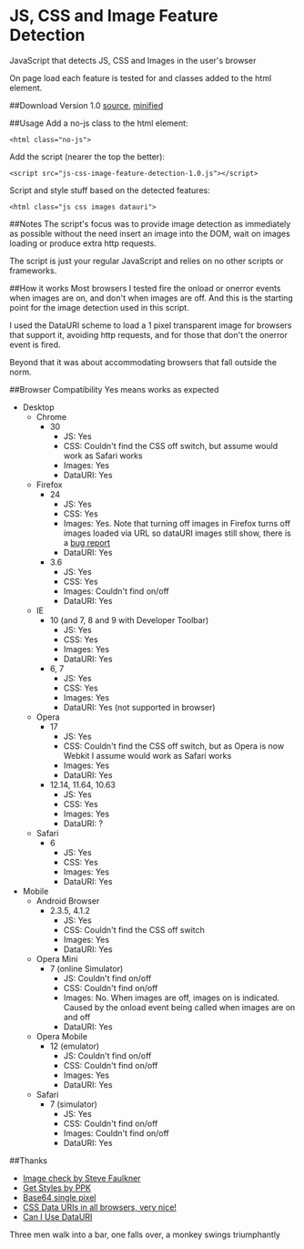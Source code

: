 JS, CSS and Image Feature Detection
===================================

JavaScript that detects JS, CSS and Images in the user's browser

On page load each feature is tested for and classes added to the html element.

##Download
Version 1.0 [source](js-css-image-feature-detection-1.0.src.js), [minified](js-css-image-feature-detection-1.0.js)

##Usage
Add a no-js class to the html element:
```
<html class="no-js">
```
Add the script (nearer the top the better):
```
<script src="js-css-image-feature-detection-1.0.js"></script>
```
Script and style stuff based on the detected features:
```
<html class="js css images datauri">
```

##Notes
The script's focus was to provide image detection as immediately as possible without the need insert an image 
into the DOM, wait on images loading or produce extra http requests.

The script is just your regular JavaScript and relies on no other scripts or frameworks.

##How it works
Most browsers I tested fire the onload or onerror events when images are on, and don't when images are off. And this is the starting point for the image detection used in this script.

I used the DataURI scheme to load a 1 pixel transparent image for browsers that support it, avoiding http requests, and for those that don't the onerror event is fired.

Beyond that it was about accommodating browsers that fall outside the norm.
    
##Browser Compatibility
Yes means works as expected

* Desktop
    * Chrome
        * 30
            * JS: Yes
            * CSS: Couldn't find the CSS off switch, but assume would work as Safari works
            * Images: Yes
            * DataURI: Yes
    * Firefox
        * 24
            * JS: Yes
            * CSS: Yes
            * Images: Yes. Note that turning off images in Firefox turns off images loaded via URL so dataURI images still show, there is a <a href="https://bugzilla.mozilla.org/show_bug.cgi?id=331257">bug report</a>
            * DataURI: Yes
        * 3.6
            * JS: Yes
            * CSS: Yes
            * Images: Couldn't find on/off
            * DataURI: Yes
    * IE
        * 10 (and 7, 8 and 9 with Developer Toolbar)
            * JS: Yes
            * CSS: Yes
            * Images: Yes
            * DataURI: Yes
        * 6, 7
            * JS: Yes
            * CSS: Yes
            * Images: Yes
            * DataURI: Yes (not supported in browser)
    * Opera
        * 17
            * JS: Yes
            * CSS: Couldn't find the CSS off switch, but as Opera is now Webkit I assume would work as Safari works
            * Images: Yes
            * DataURI: Yes
        * 12.14, 11.64, 10.63
            * JS: Yes
            * CSS: Yes
            * Images: Yes
            * DataURI: ?
    * Safari
        * 6
            * JS: Yes
            * CSS: Yes
            * Images: Yes
            * DataURI: Yes
* Mobile
    * Android Browser
        * 2.3.5, 4.1.2
            * JS: Yes
            * CSS: Couldn't find the CSS off switch
            * Images: Yes
            * DataURI: Yes
    * Opera Mini
        * 7 (online Simulator)
            * JS: Couldn't find on/off
            * CSS: Couldn't find on/off
            * Images: No. When images are off, images on is indicated. Caused by the onload event being called when images are on and off
            * DataURI: Yes
    * Opera Mobile
        * 12 (emulator)
            * JS: Couldn't find on/off
            * CSS: Couldn't find on/off
            * Images: Yes
            * DataURI: Yes
    * Safari
        * 7 (simulator)
            * JS: Yes
            * CSS: Couldn't find on/off
            * Images: Couldn't find on/off
            * DataURI: Yes


##Thanks
* [Image check by Steve Faulkner](http://www.html5accessibility.com/tests/imagecheck.html)
* [Get Styles by PPK](http://www.quirksmode.org/dom/getstyles.html)
* [Base64 single pixel](http://css-tricks.com/snippets/html/base64-encode-of-1x1px-transparent-gif/)
* [CSS Data URIs in all browsers, very nice!](http://jonraasch.com/blog/css-data-uris-in-all-browsers)
* [Can I Use DataURI](http://caniuse.com/datauri)

Three men walk into a bar, one falls over, a monkey swings triumphantly
